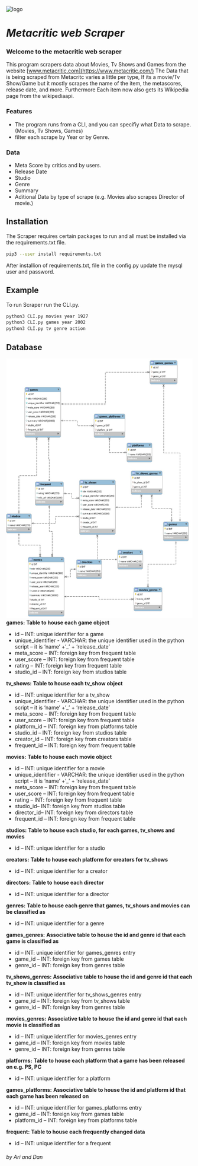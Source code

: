 ![logo](https://upload.wikimedia.org/wikipedia/commons/4/48/Metacritic_logo.svg)
# _Metacritic web Scraper_

### Welcome to the metacritic web scraper

This program scrapers data about Movies, Tv Shows and Games from the website
[www.metacritic.com](https://www.metacritic.com/)
The Data that is being scraped from Metacritc varies a little per type, If its a movie/Tv Show/Game but it mostly scrapes the name of the item, the metascores, release date, and more.
Furthermore Each item now also gets its Wikipedia page from the wikipediaapi.
### Features

- The program runs from a CLI, and you can specifiy what Data to scrape.(Movies, Tv Shows, Games)
- filter each scrape by Year or by Genre.

### Data
- Meta Score by critics and by users.
- Release Date
- Studio
- Genre
- Summary
- Aditional Data by type of scrape (e.g. Movies also scrapes Director of movie.)


## Installation

The Scraper requires certain packages to run and all must be installed via the requirements.txt  file.
```sh
pip3 --user install requirements.txt
```
After installion of requirements.txt, file in the config.py update the mysql user and password.

## Example
To run Scraper run the CLI.py.

```sh
python3 CLI.py movies year 1927
python3 CLI.py games year 2002
python3 CLI.py tv genre action
```

## Database
![Test Image 6](https://github.com/DanOren/Web_Scraping_Project_ITC/blob/main/ERD_metacritic.jpeg?raw=true)
**games:**
**Table to house each game object**
- id – INT: unique identifier for a game
- unique_identifier - VARCHAR: the unique identifier used in the python script – it is ‘name’ +’_’ + ‘release_date’
- meta_score – INT: foreign key from frequent table
- user_score – INT: foreign key from frequent table
- rating – INT: foreign key from frequent table
- studio_id – INT: foreign key from studios table

**tv_shows:**
**Table to house each tv_show object**
- id – INT: unique identifier for a tv_show
- unique_identifier - VARCHAR: the unique identifier used in the python script – it is ‘name’ +’_’ + ‘release_date’
- meta_score – INT: foreign key from frequent table
- user_score – INT: foreign key from frequent table
- platform_id – INT: foreign key from platforms table
- studio_id – INT: foreign key from studios table
- creator_id – INT: foreign key from creators table
- frequent_id – INT: foreign key from frequent table

**movies:**
**Table to house each movie object**
- id – INT: unique identifier for a movie
- unique_identifier - VARCHAR: the unique identifier used in the python script – it is ‘name’ +’_’ + ‘release_date’
- meta_score – INT: foreign key from frequent table
- user_score – INT: foreign key from frequent table
- rating – INT: foreign key from frequent table
- studio_id– INT: foreign key from studios table
- director_id– INT: foreign key from directors table
- frequent_id – INT: foreign key from frequent table

**studios:**
**Table to house each studio, for each games, tv_shows and movies**
- id – INT: unique identifier for a studio

**creators:**
**Table to house each platform for creators for tv_shows**
- id – INT: unique identifier for a creator

**directors:**
**Table to house each director**
- id – INT: unique identifier for a director

**genres:**
**Table to house each genre that games, tv_shows and movies can be classified as**
- id – INT: unique identifier for a genre

**games_genres:**
**Associative table to house the id and genre id that each game is classified as**
- id – INT: unique identifier for games_genres entry
- game_id – INT: foreign key from games table
- genre_id – INT: foreign key from genres table

**tv_shows_genres:**
**Associative table to house the id and genre id that each tv_show is classified as**
- id – INT: unique identifier for tv_shows_genres entry
- game_id – INT: foreign key from tv_shows table
- genre_id – INT: foreign key from genres table

**movies_genres:**
**Associative table to house the id and genre id that each movie is classified as**
- id – INT: unique identifier for movies_genres entry
- game_id – INT: foreign key from movies table
- genre_id – INT: foreign key from genres table

**platforms:**
**Table to house each platform that a game has been released on e.g. PS, PC**
- id – INT: unique identifier for a platform

**games_platforms:**
**Associative table to house the id and platform id that each game has been released on**
- id – INT: unique identifier for games_platforms entry
- game_id – INT: foreign key from games table
- platform_id – INT: foreign key from platforms table

**frequent:**
**Table to house each frequently changed data**
- id – INT: unique identifier for a frequent

###### by Ari and Dan
